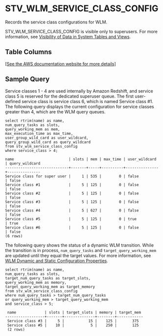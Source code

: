 # STV\_WLM\_SERVICE\_CLASS\_CONFIG<a name="r_STV_WLM_SERVICE_CLASS_CONFIG"></a>

Records the service class configurations for WLM\. 

STV\_WLM\_SERVICE\_CLASS\_CONFIG is visible only to superusers\. For more information, see [Visibility of Data in System Tables and Views](c_visibility-of-data.md)\.

## Table Columns<a name="r_STV_WLM_SERVICE_CLASS_CONFIG-table-columns2"></a>

[\[See the AWS documentation website for more details\]](http://docs.aws.amazon.com/redshift/latest/dg/r_STV_WLM_SERVICE_CLASS_CONFIG.html)

## Sample Query<a name="r_STV_WLM_SERVICE_CLASS_CONFIG-sample-query2"></a>

Service classes 1 \- 4 are used internally by Amazon Redshift, and service class 5 is reserved for the dedicated superuser queue\. The first user\-defined service class is service class 6, which is named Service class \#1\. The following query displays the current configuration for service classes greater than 4, which are the WLM query queues\. 

```
select rtrim(name) as name, 
num_query_tasks as slots, 
query_working_mem as mem, 
max_execution_time as max_time, 
user_group_wild_card as user_wildcard, 
query_group_wild_card as query_wildcard
from stv_wlm_service_class_config
where service_class > 4;

name                         | slots | mem | max_time | user_wildcard | query_wildcard
-----------------------------+-------+-----+----------+---------------+---------------
Service class for super user |     1 | 535 |        0 | false         | false   
Service class #1             |     5 | 125 |        0 | false         | false         
Service class #2             |     5 | 125 |        0 | false         | false         
Service class #3             |     5 | 125 |        0 | false         | false         
Service class #4             |     5 | 627 |        0 | false         | false         
Service class #5             |     5 | 125 |        0 | true          | true          
Service class #6             |     5 | 125 |        0 | false         | false      
(6 rows)
```

The following query shows the status of a dynamic WLM transition\. While the transition is in process, `num_query_tasks` and `target_query_working_mem` are updated until they equal the target values\. For more information, see [WLM Dynamic and Static Configuration Properties](cm-c-wlm-dynamic-properties.md)\.

```
select rtrim(name) as name, 
num_query_tasks as slots, 
target_num_query_tasks as target_slots, 
query_working_mem as memory, 
target_query_working_mem as target_memory
from stv_wlm_service_class_config
where num_query_tasks > target_num_query_tasks
or query_working_mem > target_query_working_mem
and service_class > 5;

 name             | slots | target_slots | memory | target_mem 
------------------+-------+--------------+--------+------------
 Service class #3 |     5 |           15 |    125 |       375 
 Service class #5 |    10 |            5 |    250 |       125 
 (2 rows)
```